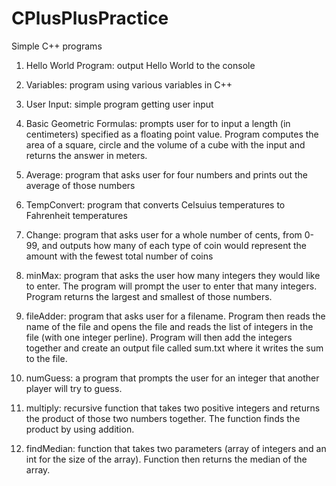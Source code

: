 # CPlusPlusPractice

Simple C++ programs 

1. Hello World Program: output Hello World to the console

2. Variables: program using various variables in C++

3. User Input: simple program getting user input 

4. Basic Geometric Formulas: prompts user for to input a length (in centimeters) specified as a floating point value. Program computes the area of a square, circle and the volume of a cube with the input and returns the answer in meters. 

5.  Average: program that asks user for four numbers and prints out the average of those numbers 

6. TempConvert: program that converts Celsuius temperatures to Fahrenheit temperatures

7. Change: program that asks user for a whole number of cents, from 0-99, and outputs how many of each type of coin would represent the amount with the fewest total number of coins 

8. minMax: program that asks the user how many integers they would like to enter. The program will prompt the user to enter that many integers. Program returns the largest and smallest of those numbers. 

9. fileAdder: program that asks user for a filename. Program then reads the name of the file and opens the file and reads the list of integers in the file (with one integer perline). Program will then add the integers together and create an output file called sum.txt where it writes the sum to the file. 

10. numGuess: a program that prompts the user for an integer that another player will try to guess. 

11. multiply: recursive function that takes two positive integers and returns the product of those two numbers together. The function finds the product by using addition. 

12. findMedian: function that takes two parameters (array of integers and an int for the size of the array). Function then returns the median of the array. 
